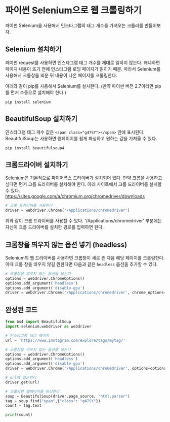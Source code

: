 # 파이썬 Selenium으로 웹 크롤링하기

파이썬 Selenium을 사용해서 인스타그램의 태그 개수를 가져오는 크롤러를 만들어보자. 

## Selenium 설치하기

파이썬 request를 사용하면 인스타그램 태그 개수를 제대로 읽히지 않는다. 왜냐하면 페이지 내용이 뜨기 전에 인스타그램 로딩 페이지가 읽히기 때문. 따라서 Selenium를 사용해서 크롬창을 띄운 뒤 내용이 나온 페이지를 크롤링한다.

아래와 같이 pip를 사용해서 Selenium를 설치한다. (만약 파이썬 버전 2.7이라면 pip를 먼저 수동으로 설치해야 한다.) 

```
pip install selenium
```

## BeautifulSoup 설치하기	

인스타그램 태그 개수 값은 ``<span class="g47SY"></span>`` 안에 표시된다. BeautifulSoup는 사용하면 웹페이지를 쉽게 파싱하고 원하는 값을 가져올 수 있다.	

```	
pip install beautifulsoup4	
```	

## 크롬드라이버 설치하기

Selenium은 기본적으로 파이어폭스 드라이버가 설치되어 있다. 만약 크롬을 사용하고 싶다면 먼저 크롬 드라이버를 설치해야 한다. 아래 사이트에서 크롬 드라이버를 설치할 수 있다.	
https://sites.google.com/a/chromium.org/chromedriver/downloads	

 ```Python	
# 크롬 드라이버를 사용한다	
driver = webdriver.Chrome('/Applications/chromedriver')	
```	
위와 같이 크롬 드라이버를 사용할 수 있다. '/Applications/chromedriver' 부분에는 자신이 크롬 드라이버를 설치한 경로를 입력하면 된다.

## 크롬창을 띄우지 않는 옵션 넣기 (headless)	

Selenium의 웹 드라이버를 사용하면 크롬창이 새로 뜬 다음 해당 페이지를 크롤링한다. 이때 크롬 창을 띄우지 않길 원한다면 다음과 같은 ``headless`` 옵션을 추가할 수 있다.	

 ```Python	
# 크롬창을 띄우지 않는 옵션을 넣는다	
options = webdriver.ChromeOptions()	
options.add_argument('headless')	
options.add_argument('disable-gpu')	
driver = webdriver.Chrome('/Applications/chromedriver', chrome_options=options)	
```	

## 완성된 코드	

 ```Python
from bs4 import BeautifulSoup	
import selenium.webdriver as webdriver	

# 인스타그램 태그 페이지	
url = 'https://www.instagram.com/explore/tags/mytag/'	

# 크롬창을 띄우지 않는 옵션을 넣는다	
options = webdriver.ChromeOptions()	
options.add_argument('headless')	
options.add_argument('disable-gpu')	
driver = webdriver.Chrome('/Applications/chromedriver', options=options)	

# url에 접근한다	
driver.get(url)	

# 크롤링한 웹페이지를 파싱한다	
soup = BeautifulSoup(driver.page_source, "html.parser")	
tag = soup.find("span",{"class": "g47SY"})	
count = tag.text

print(count)	
```